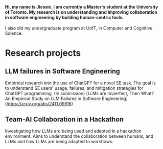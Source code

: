#### Hi, my name is Jiessie. I am currently a Master's student at the University of Toronto. My research is on understanding and improving collaboration in software engineering by building human-centric tools.

I also did my undergraduate program at UofT, in Computer and Cognitive Science.

# Research projects
## LLM failures in Software Engineering
Empirical research into the use of ChatGPT for a novel SE task. The goal is to understand SE users' usage, failures, and mitigation strategies for ChatGPT programming. (In submission)
[LLMs are Imperfect, Then What? An Empirical Study on LLM Failures in Software Engineering] (https://arxiv.org/abs/2411.09916)

## Team-AI Collaboration in a Hackathon
Investigating how LLMs are being used and adapted in a hackathon environment. Aims to understand the collaboration between humans, and LLMs and how LLMs are being adapted to workflows.
